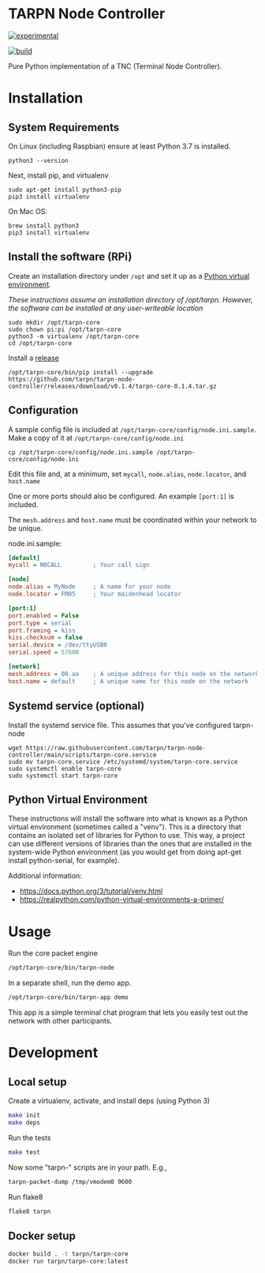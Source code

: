 # TARPN Node Controller

[![experimental](http://badges.github.io/stability-badges/dist/experimental.svg)](http://github.com/badges/stability-badges)

[![build](https://github.com/tarpn/tarpn-node-controller/actions/workflows/build.yml/badge.svg)](https://github.com/tarpn/tarpn-node-controller/actions/workflows/build.yml)

Pure Python implementation of a TNC (Terminal Node Controller).

# Installation

## System Requirements

On Linux (including Raspbian) ensure at least Python 3.7 is installed.

```shell
python3 --version
```

Next, install pip, and virtualenv

```shell
sudo apt-get install python3-pip
pip3 install virtualenv
```

On Mac OS:

```shell
brew install python3
pip3 install virtualenv
```

## Install the software (RPi)

Create an installation directory under `/opt` and set it up as a [Python virtual environment](https://github.com/tarpn/tarpn-node-controller#python-virtual-environment).

_These instructions assume an installation directory of /opt/tarpn. However, the software can be installed at any user-writeable location_

```shell
sudo mkdir /opt/tarpn-core
sudo chown pi:pi /opt/tarpn-core
python3 -m virtualenv /opt/tarpn-core
cd /opt/tarpn-core
```

Install a [release](https://github.com/tarpn/tarpn-node-controller/releases)

```shell
/opt/tarpn-core/bin/pip install --upgrade https://github.com/tarpn/tarpn-node-controller/releases/download/v0.1.4/tarpn-core-0.1.4.tar.gz
```

## Configuration

A sample config file is included at `/opt/tarpn-core/config/node.ini.sample`. Make a copy of it at `/opt/tarpn-core/config/node.ini`

```shell
cp /opt/tarpn-core/config/node.ini.sample /opt/tarpn-core/config/node.ini
```

Edit this file and, at a minimum, set `mycall`, `node.alias`, `node.locator`, and `host.name`

One or more ports should also be configured. An example `[port:1]` is included.

The `mesh.address` and `host.name` must be coordinated within your network to be unique.

node.ini.sample:
```ini
[default]
mycall = N0CALL         ; Your call sign

[node]
node.alias = MyNode     ; A name for your node
node.locator = FM05     ; Your maidenhead locator

[port:1]
port.enabled = False
port.type = serial
port.framing = kiss
kiss.checksum = false
serial.device = /dev/ttyUSB0
serial.speed = 57600

[network]
mesh.address = 00.aa    ; A unique address for this node on the network
host.name = default     ; A unique name for this node on the network
```

## Systemd service (optional)

Install the systemd service file. This assumes that you've configured tarpn-node

```shell
wget https://raw.githubusercontent.com/tarpn/tarpn-node-controller/main/scripts/tarpn-core.service
sudo mv tarpn-core.service /etc/systemd/system/tarpn-core.service
sudo systemctl enable tarpn-core
sudo systemctl start tarpn-core
```

## Python Virtual Environment

These instructions will install the software into what is known as a Python virtual environment (sometimes called a "venv"). This is a directory that contains an isolated set of libraries for Python to use. This way, a project can use different versions of libraries than the ones that are installed in the system-wide Python environment (as you would get from doing apt-get install python-serial, for example).

Additional information:
* https://docs.python.org/3/tutorial/venv.html
* https://realpython.com/python-virtual-environments-a-primer/

# Usage

Run the core packet engine

```sh
/opt/tarpn-core/bin/tarpn-node
```

In a separate shell, run the demo app. 

```sh
/opt/tarpn-core/bin/tarpn-app demo
```

This app is a simple terminal chat program that lets you easily test out
the network with other participants.

# Development

## Local setup

Create a virtualenv, activate, and install deps (using Python 3)

```sh
make init
make deps
```

Run the tests

```sh
make test
```

Now some "tarpn-" scripts are in your path. E.g.,

```sh
tarpn-packet-dump /tmp/vmodem0 9600
```

Run flake8

```sh
flake8 tarpn
```


## Docker setup

```sh
docker build . -t tarpn/tarpn-core
docker run tarpn/tarpn-core:latest
```
